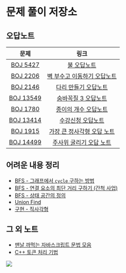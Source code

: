 # 문제 풀이 저장소
## 오답노트

|                         문제                         |                                                                                                                                                                    링크                                                                                                                                                                     |
| :--------------------------------------------------: | :-----------------------------------------------------------------------------------------------------------------------------------------------------------------------------------------------------------------------------------------------------------------------------------------------------------------------------------------: |
| [BOJ 5427](https://www.acmicpc.net/board/view/77034) |                                                                                  [불 오답노트](https://github.com/dar-jeeling/Problem-Solving/blob/main/%EB%B0%B1%EC%A4%80/Gold/5427.%E2%80%85%EB%B6%88/%EB%B6%88%EC%98%A4%EB%8B%B5%EB%85%B8%ED%8A%B8.md)                                                                                   |
|   [BOJ 2206](https://www.acmicpc.net/problem/2206)   | [벽 부수고 이동하기 오답노트](https://github.com/dar-jeeling/Problem-Solving/blob/main/%EB%B0%B1%EC%A4%80/Gold/2206.%E2%80%85%EB%B2%BD%E2%80%85%EB%B6%80%EC%88%98%EA%B3%A0%E2%80%85%EC%9D%B4%EB%8F%99%ED%95%98%EA%B8%B0/%EB%B2%BD-%EB%B6%80%EC%88%98%EA%B3%A0-%EC%9D%B4%EB%8F%99%ED%95%98%EA%B8%B0-%EC%98%A4%EB%8B%B5%EB%85%B8%ED%8A%B8.md) |
|   [BOJ 2146](https://www.acmicpc.net/problem/2146)   |                                             [다리 만들기 오답노트](https://github.com/dar-jeeling/Problem-Solving/blob/main/%EB%B0%B1%EC%A4%80/Gold/2146.%E2%80%85%EB%8B%A4%EB%A6%AC%E2%80%85%EB%A7%8C%EB%93%A4%EA%B8%B0/%EB%8B%A4%EB%A6%AC-%EB%A7%8C%EB%93%A4%EA%B8%B0-%EC%98%A4%EB%8B%B5.md)                                              |
|  [BOJ 13549](https://www.acmicpc.net/problem/13549)  |                                             [숨바꼭질 3 오답노트](https://github.com/dar-jeeling/Problem-Solving/blob/main/%EB%B0%B1%EC%A4%80/Gold/13549.%E2%80%85%EC%88%A8%EB%B0%94%EA%BC%AD%EC%A7%88%E2%80%853/%EC%88%A8%EB%B0%94%EA%BC%AD%EC%A7%883-%EC%98%A4%EB%8B%B5%EB%85%B8%ED%8A%B8.md)                                             |
|   [BOJ 1780](https://www.acmicpc.net/problem/1780)   |                                                                       [종이의 개수 오답노트](https://github.com/dar-jeeling/Problem-Solving/tree/main/%EB%B0%B1%EC%A4%80/Silver/1780.%E2%80%85%EC%A2%85%EC%9D%B4%EC%9D%98%E2%80%85%EA%B0%9C%EC%88%98/1780-review.md)                                                                        |
|  [BOJ 13414](https://www.acmicpc.net/problem/13414)  |                                                                                 [수강신청 오답노트](https://github.com/dar-jeeling/Problem-Solving/tree/main/%EB%B0%B1%EC%A4%80/Silver/13414.%E2%80%85%EC%88%98%EA%B0%95%EC%8B%A0%EC%B2%AD/13414-review.md)                                                                                 |
|   [BOJ 1915](https://www.acmicpc.net/problem/1915)   |                [가장 큰 정사각형 오답 노트](https://github.com/dar-jeeling/Problem-Solving/blob/main/%EB%B0%B1%EC%A4%80/Gold/1915.%E2%80%85%EA%B0%80%EC%9E%A5%E2%80%85%ED%81%B0%E2%80%85%EC%A0%95%EC%82%AC%EA%B0%81%ED%98%95/%EA%B0%80%EC%9E%A5%20%ED%81%B0%20%EC%A0%95%EC%82%AC%EA%B0%81%ED%98%95%20%EC%98%A4%EB%8B%B5.md)                 |
|  [BOJ 14499](https://www.acmicpc.net/problem/14499)  |                                [주사위 굴리기 오답 노트](https://github.com/dar-jeeling/Problem-Solving/blob/main/%EB%B0%B1%EC%A4%80/Gold/14499.%E2%80%85%EC%A3%BC%EC%82%AC%EC%9C%84%E2%80%85%EA%B5%B4%EB%A6%AC%EA%B8%B0/%EC%A3%BC%EC%82%AC%EC%9C%84%20%EA%B5%B4%EB%A6%AC%EA%B8%B0%20%EC%98%A4%EB%8B%B5.md)                                 |

## 어려운 내용 정리

- [BFS - 그래프에서 `cycle` 구하는 방법](https://github.com/dar-jeeling/Problem-Solving/blob/main/%EC%96%B4%EB%A0%A4%EC%9A%B4%20%EA%B0%9C%EB%85%90%20%EC%A0%95%EB%A6%AC/00_Cycle.md)
- [BFS - 연결 요소의 최단 거리 구하기 (간척 사업)](https://github.com/dar-jeeling/Problem-Solving/blob/main/%EC%96%B4%EB%A0%A4%EC%9A%B4%20%EA%B0%9C%EB%85%90%20%EC%A0%95%EB%A6%AC/01_Distance_of_connected_component.md)
- [BFS - 상태 공간의 정의](https://github.com/dar-jeeling/Problem-Solving/blob/main/%EC%96%B4%EB%A0%A4%EC%9A%B4%20%EA%B0%9C%EB%85%90%20%EC%A0%95%EB%A6%AC/02_Statement_space.md)
- [Union Find](https://github.com/dar-jeeling/Problem-Solving/blob/main/%EC%96%B4%EB%A0%A4%EC%9A%B4%20%EA%B0%9C%EB%85%90%20%EC%A0%95%EB%A6%AC/03_Union_Find.md)
- [구현 - 직사각형](https://github.com/dar-jeeling/Problem-Solving/blob/main/%EC%96%B4%EB%A0%A4%EC%9A%B4%20%EA%B0%9C%EB%85%90%20%EC%A0%95%EB%A6%AC/04_Rectengle.md)

## 그 외 노트

- [맨날 까먹는 자바스크립트 문법 모음](https://github.com/dar-jeeling/Problem-Solving/blob/main/%EA%B0%84%EB%8B%A8%ED%95%9C%20%EB%85%B8%ED%8A%B8/javascript_grammar.md)
- [C++ 토큰 처리 기법](https://github.com/dar-jeeling/Problem-Solving/blob/main/template/utils/token.cpp)





![](http://mazassumnida.wtf/api/v2/generate_badge?boj=sky_rabbit)
